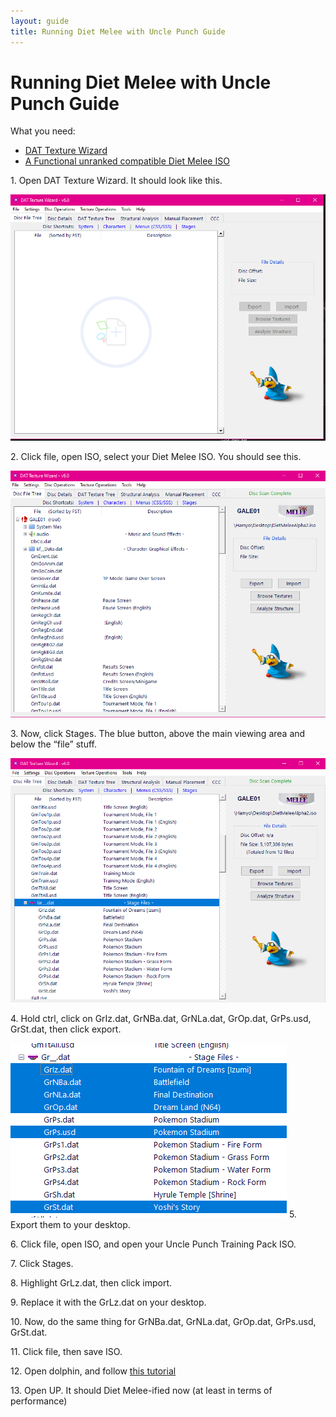 ```yaml
---
layout: guide
title: Running Diet Melee with Uncle Punch Guide
---
```


# Running Diet Melee with Uncle Punch Guide

What you need:

- [DAT Texture Wizard](https://smashboards.com/threads/dat-texture-wizard-current-version-6-1-1.373777/)
- [A Functional unranked compatible Diet Melee ISO](https://diet.melee.tv/download/)

1\. Open DAT Texture Wizard. It should look like this.

![image](\images\guides\dat-1.png)

2\. Click file, open ISO, select your Diet Melee ISO. You should see this.

![image](\images\guides\dat-2.png)

3\. Now, click Stages. The blue button, above the main viewing area and below the “file” stuff.

![image](\images\guides\dat-3.png)

4\. Hold ctrl, click on GrIz.dat, GrNBa.dat, GrNLa.dat, GrOp.dat, GrPs.usd, GrSt.dat, then click export.

![image](\images\guides\dat-4.png)
5\. Export them to your desktop.

6\. Click file, open ISO, and open your Uncle Punch Training Pack ISO.

7\. Click Stages.

8\. Highlight GrLz.dat, then click import.

9\. Replace it with the GrLz.dat on your desktop.

10\. Now, do the same thing for GrNBa.dat, GrNLa.dat, GrOp.dat, GrPs.usd, GrSt.dat.

11\. Click file, then save ISO.

12\. Open dolphin, and follow [this tutorial](https://docs.google.com/document/d/1EasOZ7hNq2I6AU3Cf1NHAA4YTlAGohAjyD6RArFBPlE/edit?usp=drivesdk)

13\. Open UP. It should Diet Melee-ified now (at least in terms of performance)
